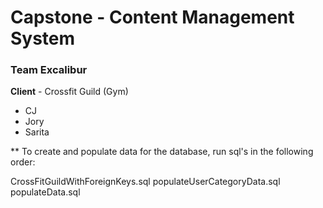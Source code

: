 # Capstone - Content Management System

### Team Excalibur

**Client** - Crossfit Guild (Gym)

* CJ
* Jory
* Sarita

** To create and populate data for the database,
run sql's in the following order:

CrossFitGuildWithForeignKeys.sql
populateUserCategoryData.sql
populateData.sql
